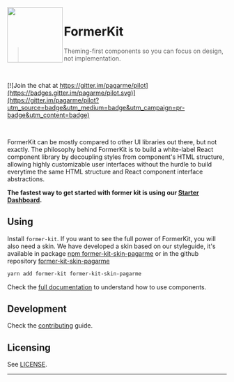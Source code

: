 <img src="https://avatars1.githubusercontent.com/u/3846050?v=4&s=127" width="127px" height="127px" align="left"/>

# FormerKit

> Theming-first components so you can focus on design, not implementation.

<br>

[![Join the chat at https://gitter.im/pagarme/pilot](https://badges.gitter.im/pagarme/pilot.svg)](https://gitter.im/pagarme/pilot?utm_source=badge&utm_medium=badge&utm_campaign=pr-badge&utm_content=badge)

<br>

FormerKit can be mostly compared to other UI libraries out there, but not
exactly. The philosophy behind FormerKit is to build a white-label React
component library by decoupling styles from component's HTML structure,
allowing highly customizable user interfaces without the hurdle to build
everytime the same HTML structure and React component interface
abstractions.

**The fastest way to get started with former kit is using our [Starter Dashboard](https://github.com/pagarme/react-scripts-former-kit-dashboard).**

## Using

Install `former-kit`. If you want to see the full power of FormerKit, you
will also need a skin. We have developed a skin based on our styleguide,
it's available in package
[npm former-kit-skin-pagarme](https://www.npmjs.com/package/former-kit-skin-pagarme)
or in the github repository
[former-kit-skin-pagarme](https://github.com/pagarme/former-kit-skin-pagarme)

```sh
yarn add former-kit former-kit-skin-pagarme
```

Check the [full documentation][docs] to understand how to use components.

## Development

Check the [contributing][contributing] guide.


## Licensing

See [LICENSE](LICENSE.md).

-----

[docs]: http://pagarme.github.io/former-kit
[contributing]: CONTRIBUTING.md

